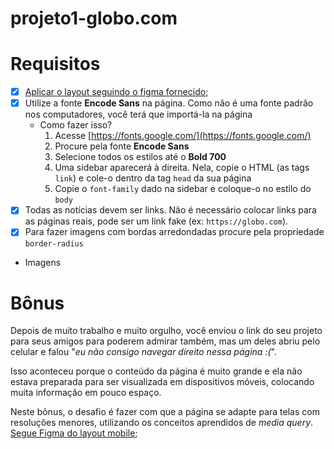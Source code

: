 # projeto1-globo.com

# Requisitos

- [X]  [Aplicar o layout seguindo o figma fornecido](https://github.com/Ranbut/projeto1-globo.com/blob/main/layouts/Desktop.pdf);
- [X]  Utilize a fonte **Encode Sans** na página. Como não é uma fonte padrão nos computadores, você terá que importá-la na página
    - Como fazer isso?
        1. Acesse [https://fonts.google.com/](https://fonts.google.com/)
        2. Procure pela fonte **Encode Sans**
        3. Selecione todos os estilos até o **Bold 700**
        4. Uma sidebar aparecerá à direita. Nela, copie o HTML (as tags `link`) e cole-o dentro da tag `head` da sua página
        5. Copie o `font-family` dado na sidebar e coloque-o no estilo do `body` 
- [X]  Todas as notícias devem ser links. Não é necessário colocar links para as páginas reais, pode ser um link fake (ex: `https://globo.com`).
- [X]  Para fazer imagens com bordas arredondadas procure pela propriedade `border-radius`
- Imagens

    

# Bônus

Depois de muito trabalho e muito orgulho, você enviou o link do seu projeto para seus amigos para poderem admirar também, mas um deles abriu pelo celular e falou "*eu não consigo navegar direito nessa página :(*".

Isso aconteceu porque o conteúdo da página é muito grande e ela não estava preparada para ser visualizada em dispositivos móveis, colocando muita informação em pouco espaço.

Neste bônus, o desafio é fazer com que a página se adapte para telas com resoluções menores, utilizando os conceitos aprendidos de *media query*.
[Segue Figma do layout mobile](https://github.com/Ranbut/projeto1-globo.com/blob/main/layouts/Mobile.pdf);

